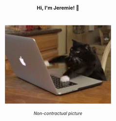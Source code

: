 <h3 align="center">Hi, I'm Jeremie! 👋</h3>

<br />

<p align="center">
  <img height="256px" src="https://github.com/jeremiergz/jeremiergz/blob/master/cat.gif" />
  <h6 align="center">Non-contractual picture</h6>
</p>
